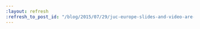 ```yaml
---
:layout: refresh
:refresh_to_post_id: "/blog/2015/07/29/juc-europe-slides-and-video-are-now-available-online"
---
```

